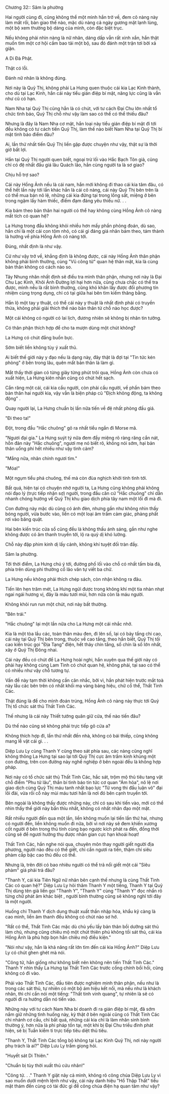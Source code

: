 




Chương 32:: Sâm la phường


Hai người cùng đi, cũng không thể một mình hắn trở về, đem cô nàng này làm mất rồi, bàn giao thế nào, mặc dù nàng cả ngày gương mặt lạnh lùng, một bộ xem thường bộ dáng của mình, còn đặc biệt trục.

Nếu không phải nhìn nàng là nữ nhân, dáng dấp vẫn rất xinh xắn, hắn thật muốn tìm một cơ hội cầm bao tải một bộ, sau đó đánh một trận tơi bời xả giận.

A Di Đà Phật.

Thật có lỗi.

Đánh nữ nhân là không đúng.

Nơi này là Quỷ Thị, không phải La Hưng quen thuộc cái kia Lạc Kinh thành, cho dù tại Lạc Kinh, hắn cái này tiểu gián điệp bí mật, năng lực cũng là vẫn như cũ có hạn.

Nam Nha tại Quỷ Thị cũng hẳn là có chút, với tư cách Đại Chu lớn nhất tổ chức tình báo, Quỷ Thị chỗ như vậy làm sao có thể có thể thiếu đâu?

Nhưng là đây là Nam Nha cơ mật, hắn loại này tiểu gián điệp bí mật đi tới đều không có tư cách tiến Quỷ Thị, làm thế nào biết Nam Nha tại Quỷ Thị bí mật tình báo điểm đâu?

Ai, lần thứ nhất tiến Quỷ Thị liền gặp được chuyện như vậy, thật sự là thời giờ bất lợi.

Hắn tại Quỷ Thị người quen biết, ngoại trừ lối vào Hắc Bạch Tôn giả, cũng chỉ có đệ nhất đấu giá lâu Quách lão, hắn cùng người ta là sơ giao?

Chịu hỗ trợ sao?

Cái này Hồng Ảnh nếu là cái nam, hắn mới không đi thao cái kia tâm đâu, có thể hết lần này tới lần khác hắn là cái cô nàng, cái này Quỷ Thị bên trên là có thể mua bán nô lệ, những cái kia đứng tại trong lồng sắt, miệng ở bên trong ngậm lấy hàm thiếc, điềm đạm đáng yêu thiếu nữ. . .

Kia bám theo bản thân hai người có thể hay không cùng Hồng Ảnh cô nàng mất tích có quan hệ?

La Hưng trong đầu không khỏi nhiều hơn mấy phần phỏng đoán, dù sao, hắn chỉ là một cái con tôm nhỏ, có cái gì đáng giá nhân bám theo, tám thành là hướng về phía Hồng Ảnh cô nàng tới.

Đúng, nhất định là như vậy.

Cứ như vậy trở về, khẳng định là không được, cái này Hồng Ảnh thân phận không phải bình thường, cùng "Vũ công tử" quan hệ thân mật, kia là cùng bản thân không có cách nào so.

Tây Nhung nhân nhất định sẽ điều tra mình thân phận, nhưng nơi này là Đại Chu Lạc Kinh, Khôi Ảnh Đường lợi hại hơn nữa, cũng chưa chắc có thể tra được, mình nếu là rất bình thường, cũng khó khăn lấy được đối phương tín nhiệm cùng trọng dụng, chỉ có tại giữa hai bên tìm kiếm thăng bằng.

Hắn lộ một tay y thuật, có thể cái này y thuật là nhất định phải có truyền thừa, không phải giải thích thế nào bản thân từ chỗ nào học được?

Một cái không có người có lai lịch, đương nhiên sẽ không bị nhân tin tưởng.

Có thân phận thích hợp để cho ta mượn dùng một chút không?

La Hưng có chút đắng buồn bực.

Sớm biết liền không tùy ý xuất thủ.

Ai biết thế giới này y đạo nếu là dạng này, đây thật là đợi tại "Tin tức kén phòng" ở bên trong lâu, quên mất bản thân là làm gì.

Mắt thấy thời gian có từng giây từng phút trôi qua, Hồng Ảnh còn chưa có xuất hiện, La Hưng kiên nhẫn cũng có chút hết sạch.

Cắn răng một cái, cái kia cầu người, còn phải cầu người, về phần bám theo bản thân hai người kia, vậy vẫn là biện pháp cũ "Địch không động, ta không động" .

Quay người lại, La Hưng chuẩn bị lần nữa tiến về đệ nhất phòng đấu giá.

"Đi theo ta!"

Đột, trong đầu "Hắc chuông" gõ ra nhất tiểu ngắn đi Morse mã.

"Ngươi đại gia." La Hưng suýt tý nữa đem đầy miệng rõ ràng răng cắn nát, hỗn đản này "Hắc chuông", ngươi mẹ nó biết rõ, không nói sớm, hại bản thân uổng phí hết nhiều như vậy tình cảm?

"Mắng nữa, nhân chính ngươi tìm."

"Móa!"

Một ngụm tiểu phá chuông, thế mà còn đùa nghịch khởi tính tình tới.

Bất quá, hiện tại có chuyện nhờ người ta, La Hưng cũng không phải không nói đạo lý (trực tiếp nhận sợ) người, trong đầu căn cứ "Hắc chuông" chỉ dẫn nhanh chóng hướng về Quỷ Thị khu giao dịch phía tây nam một lối đi mà đi.

Con đường này mặc dù cũng có ánh đèn, nhưng gần như không nhìn thấy bóng người, vừa bước vào, liền có một loại âm trầm cảm giác, phảng phất rơi vào băng quật.

Hai bên kiến trúc cửa sổ cũng đều là không thấu ánh sáng, gần như nghe không được có âm thanh truyền tới, lộ ra quỷ dị khó lường.

Chỗ này đập phim kinh dị lấy cảnh, không khí tuyệt đối tràn đầy.

Sâm la phường.

Tới thời điểm, La Hưng chú ý tới, đường phố lối vào chỗ có nhất tấm bia đá, phía trên dùng phi thường cổ lão văn tự viết ba chữ.

La Hưng nếu không phải thích chép sách, còn nhận không ra đâu.

Tiến lên hẹn trăm mét, La Hưng ngửi được trong không khí một tia nhàn nhạt ngai ngái hương vị, đây là máu tươi mùi, hơn nữa còn là máu người.

Không khỏi run run một chút, nơi này bất thường.

"Bên trái."

"Hắc chuông" lại một lần nữa cho La Hưng một cái nhắc nhở.

Kia là một tòa lầu các, toàn thân màu đen, đi lên số, lại có bảy tầng chi cao, cái này tại Quỷ Thị bên trong, thuộc về cao tầng, theo hắn biết, Quỷ Thị tối cao kiến trúc gọi "Địa Tạng" điện, hết thảy chín tầng, số chín là số lớn nhất, xây ở Quỷ Thị Đông nhai.

Cái này đều có chút để La Hưng hoài nghi, hắn xuyên qua thế giới này có phải hay không cùng Lam Tinh có chút quan hệ, không phải, tại sao có thể có nhiều như vậy chỗ tương tự.

Vấn đề này tạm thời không cần cân nhắc, bởi vì, hắn phát hiện trước mắt toà này lầu các bên trên có nhất khối mạ vàng bảng hiệu, chữ cổ thể, Thất Tinh Các.

Thật đúng là để cho mình đoán trúng, Hồng Ảnh cô nàng này thực tới Quỷ Thị tổ chức sát thủ Thất Tinh Các.

Thế nhưng là cái này Thiết tướng quân giữ cửa, thế nào tiến đâu?

Dù thế nào cũng sẽ không phải trực tiếp gõ cửa a?

Không thích hợp đi, lần thứ nhất đến nhà, không có bái thiếp, cũng không mang lễ vật cái gì. . .

Diệp Lưu Ly cùng Thanh Y cũng theo sát phía sau, các nàng cũng nghĩ không thông La Hưng tại sao lại tới Quỷ Thị cực âm trầm kinh khủng một con đường, trên con đường này nghề nghiệp ở bên ngoài đều là không hợp pháp.

Nơi này có tổ chức sát thủ Thất Tinh Các, hắc sát, trộm mộ thủ tiêu tang vật chỗ điểm "Phu tử lâu", thần bí tình báo tin tức cơ quan "Ám hỏa", nô lệ nơi giao dịch cùng Quỷ Thị máu tanh nhất bạo lực "Tử vong thi đấu luận võ" đại lôi đài, vừa rồi cỗ này mùi máu tươi hẳn là nơi đó bên cạnh truyền tới.

Bên ngoài là không thấy được những này, chỉ có sau khi tiến vào, mới có thể nhìn thấy thế giới này bẩn thỉu nhất, không có nhất nhân đạo một mặt.

Rất nhiều người đến qua một lần, liền không muốn lại tiến lần thứ hai, nhưng có người đến, liền không muốn đi nữa, bởi vì nơi này sẽ đem khiến xương cốt người ở bên trong thú tính cùng bạo ngược kích phát ra đến, đồng thời cũng sẽ để ngươi hưởng thụ được nhân gian cực hạn khoái hoạt!

Thất Tinh Các, hắn nghe nói qua, chuyên môn thay người giết người địa phương, người nào đều có thể giết, chỉ cần ngươi ra tiền, thậm chí siêu phàm cấp bậc cao thủ đều có thể.

Nhưng là, trên đời có bao nhiêu người có thể trả nổi giết một cái "Siêu phàm" giá phải trả đâu?

"Thanh Y, cái kia Tiên Ngữ nữ nhân bên cạnh thế nhưng là cùng Thất Tinh Các có quan hệ?" Diệp Lưu Ly hỏi thăm Thanh Y một tiếng, Thanh Y tại Quỷ Thị dùng tên giả liền gọi "Thanh Y", "Thanh Y" cùng "Thanh Y" đọc nhấn rõ từng chữ phát âm khác biệt , người bình thường cũng sẽ không nghĩ tới đây là một người.

Huống chi Thanh Y dịch dung thuật xuất thần nhập hóa, khẩu kỹ càng là cao minh, liền âm thanh đều không có chút nào sơ hở.

"Rất có thể, Thất Tinh Các mặc dù chủ yếu lấy bản thân bồi dưỡng sát thủ làm chủ, nhưng cũng chiêu mộ một chút thiên phú không tồi sát thủ, cái kia Hồng Ảnh là phù hợp bọn hắn chiêu mộ điều kiện."

"Nói như vậy, hắn là khả năng rất lớn tìm đến cái kia Hồng Ảnh?" Diệp Lưu Ly có chút ghen ghét mà nói.

"Công tử, hắn giống như không biết nên không nên tiến Thất Tinh Các." Thanh Y nhìn thấy La Hưng tại Thất Tinh Các trước cổng chính bồi hồi, cũng không có đi vào.

Phải vào Thất Tinh Các, đầu tiên được nghiệm minh thân phận, nếu như là trong các sát thủ, tự nhiên có một bộ ám hiệu kết nối, mà nếu như là khách nhân, thì chỉ cần nói một tiếng: "Thất tinh vinh quang", tự nhiên là sẽ có người đi ra hướng dẫn nó tiến vào.

Những này với tư cách Nam Nha bí doanh đi ra gián điệp bí mật, đã sớm nắm giữ những tình huống này, kỳ thật ở bên ngoài cũng có Thất Tinh Các chi nhánh cơ cấu, chỉ bất quá, những cái kia chỉ là làm nhân sinh bình thường ý, hơn nữa là phi pháp tồn tại, một khi bị Đại Chu triều đình phát hiện, sẽ bị Tuần kiểm ti trực tiếp tiêu diệt thủ tiêu.

"Thanh Y, Thất Tinh Các tổng bộ không tại Lạc Kinh Quỷ Thị, nơi này người phụ trách là ai?" Diệp Lưu Ly trầm giọng hỏi.

"Huyết sát Di Thiên."

"Chuẩn bị tùy thời xuất thủ cứu nhân!"

"Công tử. . ." Thanh Y giật nảy cả mình, không rõ công chúa Diệp Lưu Ly vì sao muốn dưới mệnh lệnh như vậy, cái này danh hiệu "Hồ Thập Thất" tiểu mật thám đến cùng có tài đức gì để công chúa điện hạ quan tâm như vậy?




